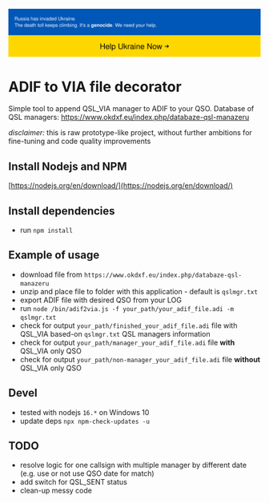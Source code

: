 [![Stand With Ukraine](https://raw.githubusercontent.com/vshymanskyy/StandWithUkraine/main/banner2-direct.svg)](https://supportukrainenow.org/)

# ADIF to VIA file decorator

Simple tool to append QSL_VIA manager to ADIF to your QSO.
Database of QSL managers: https://www.okdxf.eu/index.php/databaze-qsl-manazeru

*disclaimer:* this is raw prototype-like project, without further ambitions for fine-tuning and code quality improvements

## Install Nodejs and NPM

[https://nodejs.org/en/download/](https://nodejs.org/en/download/)

## Install dependencies

- run `npm install`

## Example of usage

- download file from `https://www.okdxf.eu/index.php/databaze-qsl-manazeru`
- unzip and place file to folder with this application - default is `qslmgr.txt`
- export ADIF file with desired QSO from your LOG
- run `node /bin/adif2via.js -f your_path/your_adif_file.adi -m qslmgr.txt`
- check for output `your_path/finished_your_adif_file.adi` file with QSL_VIA based-on `qslmgr.txt` QSL managers information
- check for output `your_path/manager_your_adif_file.adi` file **with** QSL_VIA only QSO
- check for output `your_path/non-manager_your_adif_file.adi` file **without** QSL_VIA only QSO

## Devel

- tested with nodejs `16.*` on Windows 10
- update deps `npx npm-check-updates -u`

## TODO

- resolve logic for one callsign with multiple manager by different date (e.g. use or not use QSO date for match)
- add switch for QSL_SENT status
- clean-up messy code
